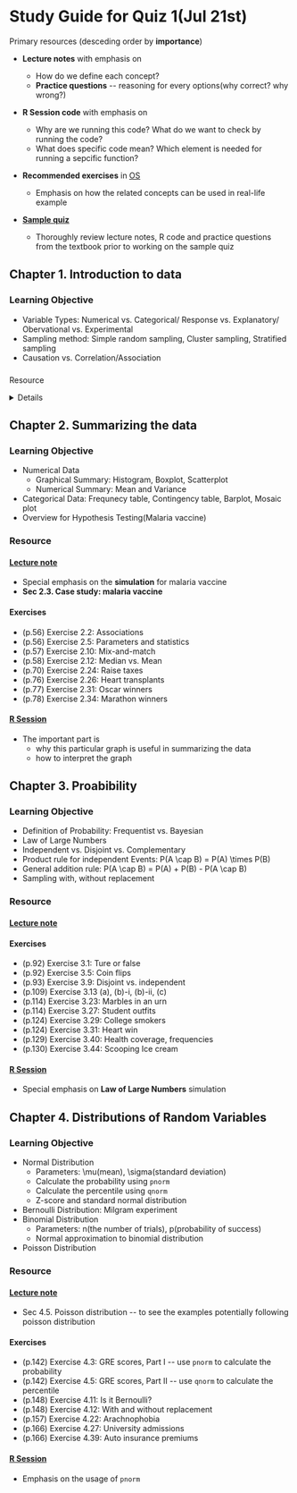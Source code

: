 # Study Guide for Quiz 1(Jul 21st)


Primary resources (desceding order by **importance**)

  * **Lecture notes** with emphasis on
      * How do we define each concept?
      * **Practice questions** -- reasoning for every options(why correct? why wrong?)
   
  * **R Session code** with emphasis on
      * Why are we running this code? What do we want to check by running the code?
      * What does specific code mean? Which element is needed for running a sepcific function?
     
  * **Recommended exercises** in [OS](https://www.openintro.org/book/os/)
      * Emphasis on how the related concepts can be used in real-life example

  * [**Sample quiz**](notes/Quiz1-sample.pdf)
      * Thoroughly review lecture notes, R code and practice questions from the textbook prior to working on the sample quiz
      

## Chapter 1. Introduction to data
### Learning Objective
 * Variable Types: Numerical vs. Categorical/ Response vs. Explanatory/ Obervational vs. Experimental
 * Sampling method: Simple random sampling, Cluster sampling, Stratified sampling
 * Causation vs. Correlation/Association




### <summary> 
Resource 
</summary>

<details>
 
#### [Lecture note](notes/Lec02.pdf)
#### Exercises
 * (p.11) Exercise 1.2: Sinusitis and antibiotics
 * (p.19) Exercise 1.5: Cheaters, study components
 * (p.20) Exercise 1.8: Sinusitis and antibiotics Part II
 * (p.31) Exercise 1.27: Sampling strategies
 * (p.35) Exercise 1.30: Vitamin Supplements
 * (p.36) Exercise 1.37: Chia seeds and weight loss
 * (p.37) Exercise 1.39: Flawed reasoning
 * (p.37) Exercise 1.41: Eat better, feel better

#### R Session
 * How do we use the following packages: `tidyverse`, `ggplot2`?
 * \[`arbuthnot`\]Interpret the trend on the number of new born boys/girls.
 
</details>

## Chapter 2. Summarizing the data

### Learning Objective
 * Numerical Data
   * Graphical Summary: Histogram, Boxplot, Scatterplot
   * Numerical Summary: Mean and Variance
 * Categorical Data: Frequnecy table, Contingency table, Barplot, Mosaic plot
 * Overview for Hypothesis Testing(Malaria vaccine)

### Resource
#### [Lecture note](notes/Lec04.pdf)
 * Special emphasis on the **simulation** for malaria vaccine
 * **Sec 2.3. Case study: malaria vaccine**

#### Exercises
 * (p.56) Exercise 2.2: Associations
 * (p.56) Exercise 2.5: Parameters and statistics
 * (p.57) Exercise 2.10: Mix-and-match
 * (p.58) Exercise 2.12: Median vs. Mean
 * (p.70) Exercise 2.24: Raise taxes
 * (p.76) Exercise 2.26: Heart transplants
 * (p.77) Exercise 2.31: Oscar winners
 * (p.78) Exercise 2.34: Marathon winners

#### [R Session](notes/Lec05.pdf)
 * The important part is 
    * why this particular graph is useful in summarizing the data
    * how to interpret the graph

## Chapter 3. Proabibility

### Learning Objective
 * Definition of Probability: Frequentist vs. Bayesian
 * Law of Large Numbers
 * Independent vs. Disjoint vs. Complementary
 * Product rule for independent Events: P(A \cap B) = P(A) \times P(B)
 * General addition rule: P(A \cap B) = P(A) + P(B) - P(A \cap B)
 * Sampling with, without replacement

### Resource
#### [Lecture note](notes/Lec06.pdf)

#### Exercises
 * (p.92) Exercise 3.1: Ture or false
 * (p.92) Exercise 3.5: Coin flips
 * (p.93) Exercise 3.9: Disjoint vs. independent
 * (p.109) Exercise 3.13 (a), (b)-i, (b)-ii, (c)
 * (p.114) Exercise 3.23: Marbles in an urn
 * (p.114) Exercise 3.27: Student outfits
 * (p.124) Exercise 3.29: College smokers
 * (p.124) Exercise 3.31: Heart win
 * (p.129) Exercise 3.40: Health coverage, frequencies
 * (p.130) Exercise 3.44: Scooping Ice cream
 
#### [R Session](notes/Lec07.pdf)
 * Special emphasis on **Law of Large Numbers** simulation

## Chapter 4. Distributions of Random Variables

### Learning Objective
 * Normal Distribution
    * Parameters: \mu(mean), \sigma(standard deviation)
    * Calculate the probability using `pnorm`
    * Calculate the percentile using `qnorm`
    * Z-score and standard normal distribution
 * Bernoulli Distribution: Milgram experiment
 * Binomial Distribution
    * Parameters: n(the number of trials), p(probability of success)
    * Normal approximation to binomial distribution
 * Poisson Distribution
 
### Resource
#### [Lecture note](notes/Lec08.pdf)
 * Sec 4.5. Poisson distribution -- to see the examples potentially following poisson distribution

#### Exercises
 * (p.142) Exercise 4.3: GRE scores, Part I -- use `pnorm` to calculate the probability
 * (p.142) Exercise 4.5: GRE scores, Part II -- use `qnorm` to calculate the percentile
 * (p.148) Exercise 4.11: Is it Bernoulli?
 * (p.148) Exercise 4.12: With and without replacement
 * (p.157) Exercise 4.22: Arachnophobia
 * (p.166) Exercise 4.27: University admissions
 * (p.166) Exercise 4.39: Auto insurance premiums
 
#### [R Session](notes/Lec09.pdf)
 * Emphasis on the usage of `pnorm`
 
